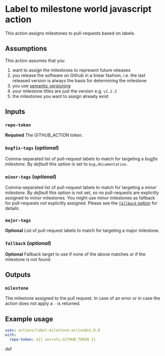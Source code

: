 # Label to milestone world javascript action

This action assigns milestones to pull-requests based on labels.

## Assumptions

This action assumes that you 
1. want to assign the milestones to represent future releases
2. you release the software on Github in a linear fashion, i.e. the 
   last released version is always the basis for determining the milestone
3. you use [semantic versioning](https://semver.org/)
4. your milestone titles are just the version e.g. `v1.2.3`
5. the milestones you want to assign already exist

## Inputs

### `repo-token`

**Required** The GITHUB_ACTION token.

### `bugfix-tags` (*optional*)

Comma-separated list of pull-request labels to match for targeting a *bugfix milestone*.
By *default* this option is set to `bug,documentation`.

### `minor-tags` (*optional*)

Comma-separated list of pull-request labels to match for targeting a *minor milestone*.
By *default* this option is not set, so no pull-requests are explicitly assigned to
minor milestones. You might use minor milestones as fallback for pull-requests *not*
explicitly assigned. Please see the [`fallback` option](#fallback-optional) for details.

### `major-tags`

**Optional** List of pull-request labels to match for targeting a major milestone.

### `fallback` (*optional*)

**Optional** Fallback target to use if none of the above matches *or* if the milestone is not found.

## Outputs

### `milestone`

The milestone assigned to the pull request. In case of an error or in case the action does not apply a `-` is returned.

## Example usage

```yaml
uses: actions/label-milestone-action@v1.0.0
with:
  repo-token: ${{ secrets.GITHUB_TOKEN }}
```

dsf

